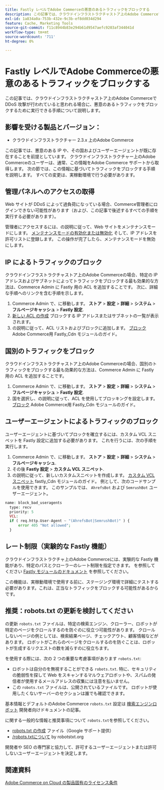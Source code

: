```yaml
---
title: Fastly レベルでAdobe Commerceの悪意のあるトラフィックをブロックする
description: この記事では、クラウドインフラストラクチャストア上のAdobe Commerceで DDoS 攻撃が行われていると思われる場合に、悪意のあるトラフィックをブロックするために実行できる手順について説明します。
exl-id: 1a834a0a-753b-432e-9c3b-ef8dd034d294
feature: Cache, Marketing Tools
source-git-commit: f11c8944b83e294b61d9547aefc9203af344041d
workflow-type: tm+mt
source-wordcount: '711'
ht-degree: 0%

---
```


# Fastly レベルでAdobe Commerceの悪意のあるトラフィックをブロックする

この記事では、クラウドインフラストラクチャストア上のAdobe Commerceで DDoS 攻撃が行われていると思われる場合に、悪意のあるトラフィックをブロックするために実行できる手順について説明します。

## 影響を受ける製品とバージョン：

* クラウドインフラストラクチャー 2.3.x 上のAdobe Commerce

この記事では、悪意のある IP や、その国およびユーザーエージェントが既に存在することを前提としています。 クラウドインフラストラクチャー上のAdobe Commerceのユーザーは、通常、この情報をAdobe Commerce サポートから取得します。 次の節では、この情報に基づいてトラフィックをブロックする手順を説明します。 すべての変更は、実稼動環境で行う必要があります。

## 管理パネルへのアクセスの取得

Web サイトが DDoS によって過負荷になっている場合、Commerce管理者にログインできない可能性があります（および、この記事で後述するすべての手順を実行する必要があります）。

管理者にアクセスするには、の説明に従って、Web サイトをメンテナンスモードにします。 [メンテナンスモードの有効化または無効化](https://devdocs.magento.com/guides/v2.4/install-gde/install/cli/install-cli-subcommands-maint.html#instgde-cli-maint) そして、IP アドレスを許可リストに登録します。 この操作が完了したら、メンテナンスモードを無効にします。

## IP によるトラフィックのブロック

クラウドインフラストラクチャストア上のAdobe Commerceの場合、特定の IP アドレスおよびサブネットによってトラフィックをブロックする最も効果的な方法は、Commerce Admin に Fastly 用の ACL を追加することです。 次に、詳細な手順へのリンクを含む手順を示します。

1. Commerce Admin で、に移動します。 **ストア** > **設定** > **詳細** > **システム** > **フルページキャッシュ** > **Fastly 設定**.
1. [新しい ACL の作成](https://github.com/fastly/fastly-magento2/blob/master/Documentation/Guides/ACL.md) ブロックする IP アドレスまたはサブネットの一覧が表示されます。
1. の説明に従って、ACL リストおよびブロックに追加します。 [ブロック](https://github.com/fastly/fastly-magento2/blob/master/Documentation/Guides/BLOCKING.md) Adobe Commerce用 Fastly\_Cdn モジュールのガイド。

## 国別のトラフィックをブロック

クラウドインフラストラクチャストア上のAdobe Commerceの場合、国別のトラフィックをブロックする最も効果的な方法は、Commerce Admin に Fastly 用の ACL を追加することです。

1. Commerce Admin で、に移動します。 **ストア** > **設定** > **詳細** > **システム** > **フルページキャッシュ** > **Fastly 設定**.
1. 国を選択し、の説明に従って、ACL を使用してブロッキングを設定します。 [ブロック](https://github.com/fastly/fastly-magento2/blob/master/Documentation/Guides/BLOCKING.md) Adobe Commerce用 Fastly\_Cdn モジュールのガイド。

## ユーザーエージェントによるトラフィックのブロック

ユーザーエージェントに基づいてブロックを確立するには、カスタム VCL スニペットを Fastly 設定に追加する必要があります。 これを行うには、次の手順を実行します。

1. Commerce Admin で、に移動します。 **ストア** > **設定** > **詳細** > **システム** > **フルページキャッシュ**.
1. その後 **Fastly 設定** > **カスタム VCL スニペット**.
1. の説明に従って、新しいカスタムスニペットを作成します。 [カスタム VCL スニペット](https://github.com/fastly/fastly-magento2/blob/master/Documentation/Guides/CUSTOM-VCL-SNIPPETS.md) fastly\_Cdn モジュールのガイド。 例として、次のコードサンプルを使用できます。 このサンプルでは、 `AhrefsBot` および `SemrushBot` ユーザーエージェント。

```php
name: block_bad_useragents
  type: recv
  priority: 5
  VCL:
  if ( req.http.User-Agent ~ "(AhrefsBot|SemrushBot)" ) {
      error 405 "Not allowed";
  }
```

## レート制限（実験的な Fastly 機能）

クラウドインフラストラクチャ上のAdobe Commerceには、実験的な Fastly 機能があり、特定のパスとクローラーのレート制限を指定できます。 を参照してください [Fastly モジュールのドキュメント](https://github.com/fastly/fastly-magento2/blob/master/Documentation/Guides/RATE-LIMITING.md) を参照してください。

この機能は、実稼動環境で使用する前に、ステージング環境で詳細にテストする必要があります。これは、正当なトラフィックをブロックする可能性があるからです。

## 推奨：robots.txt の更新を検討してください

の更新 `robots.txt` ファイルは、特定の検索エンジン、クローラー、ロボットが特定のページをクロールするのを防ぐのに役立つ可能性があります。 クロールしないページの例としては、検索結果ページ、チェックアウト、顧客情報などがあります。 ロボットがこれらのページをクロールするのを防ぐことは、ロボットが生成するリクエストの数を減らすのに役立ちます。

を使用する際には、次の 2 つの重要な考慮事項があります `robots.txt`:

* ロボットは自分のを無視することができる `robots.txt`. 特に、セキュリティの脆弱性を探して Web をスキャンするマルウェアロボットや、スパムの発信者が使用するメールアドレスの収集には注意を払いません。
* この `robots.txt` ファイルは、公開されているファイルです。 ロボットが使用したくないサーバーのセクションは誰でも確認できます。

基本情報とデフォルトのAdobe Commerce `robots.txt` 設定は [検索エンジンロボット](https://docs.magento.com/m2/ee/user_guide/marketing/search-engine-robots.html) 開発者向けドキュメントの記事。

に関する一般的な情報と推奨事項について `robots.txt`を参照してください。

* [robots.txt の作成](https://developers.google.com/search/docs/advanced/robots/create-robots-txt) ファイル（Google サポート提供）
* [/robots.txtについて](https://www.robotstxt.org/robotstxt.html) by robotstxt.org

開発者や SEO の専門家と協力して、許可するユーザーエージェントまたは許可しないユーザーエージェントを決定します。

## 関連資料

[Adobe Commerce on Cloud の製品固有のライセンス条件](https://www.adobe.com/content/dam/cc/en/legal/terms/enterprise/pdfs/PSLT-AdobeCommerceCloud-WW-2023v1.pdf)
